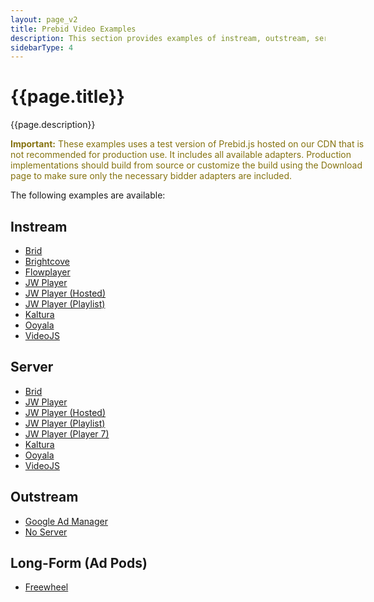 ```yaml
---
layout: page_v2
title: Prebid Video Examples
description: This section provides examples of instream, outstream, server and long-form videos with Prebid.js.
sidebarType: 4
---
```


# {{page.title}}

{{page.description}}

<!--video warning-->
<div class="pb-alert pb-alert-important" style="width:60vw;">
  <p style="color:#85720f"><b>Important:</b>
  These examples uses a test version of Prebid.js hosted on our CDN that is not recommended for production use. It includes all available adapters. Production implementations should build from source or customize the build using the Download page to make sure only the necessary bidder adapters are included.</p>
</div>

The following examples are available:

## Instream

  - [Brid](/examples/video/server/brid/pbs-ve-brid.html)
  - [Brightcove](/examples/video/instream/brightcove/pb-ve-brightcove.html)
  - [Flowplayer](/examples/video/instream/flowplayer/pb-ve-flowplayer.html)
  - [JW Player](/examples/video/instream/jwplayer/pb-ve-jwplayer-platform.html)
  - [JW Player (Hosted)](/examples/video/instream/jwplayer/pb-ve-jwplayer-hosted.html)
  - [JW Player (Playlist)](/examples/video/instream/jwplayer/pb-ve-jwplayer-playlist.html)
  - [Kaltura](/examples/video/instream/kaltura/pb-ve-kaltura.html)
  - [Ooyala](/examples/video/instream/ooyala/pb-ve-ooyala.html)
  - [VideoJS](/examples/video/instream/videojs/pb-ve-videojs.html)

## Server

  - [Brid](/examples/video/server/brid/pbs-ve-brid.html)
  - [JW Player](/examples/video/server/jwplayer/pbs-ve-jwplayer-platform.html)
  - [JW Player (Hosted)](/examples/video/server/jwplayer/pbs-ve-jwplayer-hosted.html)
  - [JW Player (Playlist)](/examples/video/server/jwplayer/pbs-ve-jwplayer-playlist.html)
  - [JW Player (Player 7)](/examples/video/server/jwplayer/pbs-ve-jwplayer-jwplayer7.html)
  - [Kaltura](/examples/video/server/kaltura/pbs-ve-kaltura.html)
  - [Ooyala](/examples/video/server/ooyala/pbs-ve-ooyala.html)
  - [VideoJS](/examples/video/server/videojs/pbs-ve-videojs.html)

## Outstream

  - [Google Ad Manager](/examples/video/outstream/pb-ve-outstream-dfp.html)
  - [No Server](/examples/video/outstream/pb-ve-outstream-no-server.html)

## Long-Form (Ad Pods)

  - [Freewheel](/examples/video/long-form/pb-ve-lf-freewheel.html)
